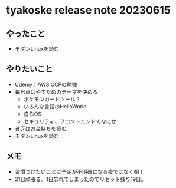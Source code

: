 # tyakoske release note 20230615

## やったこと
+ モダンLinuxを読む

## やりたいこと
+ Udemy：AWS CCPの勉強
+ 毎日草はやすためのテーマを決める
  + ポケモンカードツール？
  + いろんな言語のHelloWorld
  + 自作OS
  + セキュリティ、フロントエンドでなにか
+ 貧乏はお金持ちを読む
+ モダンLinuxを読む

## メモ
+ 習慣づけたいことは予定が不明確になる夜ではなく朝！
+ 21日頑張る。1日忘れてしまったのでリセット残り19日。
